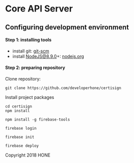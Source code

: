 # Core API Server

## Configuring development environment

#### Step 1: installing tools

* install git: [git-scm](http://git-scm.com/)
* install NodeJS@8.9.0+: [nodejs.org](http://nodejs.org)

#### Step 2: preparing repository

Clone repository:
```
git clone https://github.com/developerhone/certisign
```

Install project packages
```
cd certisign
npm install

npm install -g firebase-tools

firebase login

firebase init

firebase deploy

```

Copyright 2018 HONE